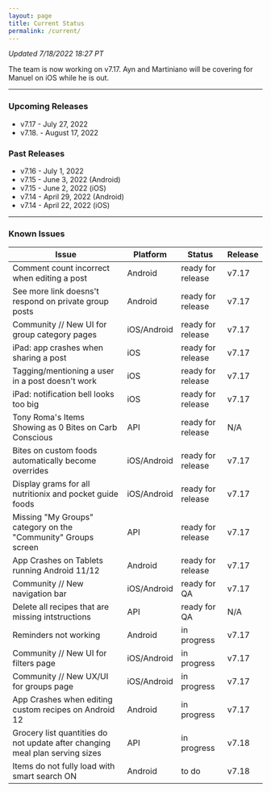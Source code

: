 ```yaml
---
layout: page
title: Current Status
permalink: /current/
---
```


_Updated 7/18/2022 18:27 PT_

The team is now working on v7.17. Ayn and Martiniano will be covering for Manuel on iOS while he is out.

***

### Upcoming Releases
- v7.17   - July 27, 2022
- v7.18.  - August 17, 2022
 
### Past Releases
- v7.16   - July 1, 2022
- v7.15   - June 3, 2022 (Android)
- v7.15   - June 2, 2022 (iOS)
- v7.14   - April 29, 2022 (Android)
- v7.14   - April 22, 2022 (iOS)

***

### Known Issues

|Issue                          |Platform   | Status    | Release           |
| ---                           | ---       | ---       | ---               |
|Comment count incorrect when editing a post|Android|ready for release| v7.17|
|See more link doesns't respond on private group posts|Android|ready for release| v7.17|
|Community // New UI for group category pages|iOS/Android |ready for release| v7.17|
|iPad: app crashes when sharing a post|iOS |ready for release| v7.17|
|Tagging/mentioning a user in a post doesn't work|iOS |ready for release| v7.17|
|iPad: notification bell looks too big|iOS |ready for release| v7.17|
|Tony Roma's Items Showing as 0 Bites on Carb Conscious|API|ready for release| N/A|
|Bites on custom foods automatically become overrides|iOS/Android|ready for release| v7.17|
|Display grams for all nutritionix and pocket guide foods|iOS/Android|ready for release| v7.17|
|Missing "My Groups" category on the "Community" Groups screen|API|ready for release| v7.17|
|App Crashes on Tablets running Android 11/12 |Android |ready for release| v7.17|
|Community // New navigation bar|iOS/Android|ready for QA| v7.17|
|Delete all recipes that are missing intstructions|API|ready for QA| N/A|
|Reminders not working|Android|in progress| v7.17|
|Community // New UI for filters page|iOS/Android |in progress| v7.17|
|Community // New UX/UI for groups page|iOS/Android |in progress| v7.17|
|App Crashes when editing custom recipes on Android 12 |Android |in progress| v7.17|
|Grocery list quantities do not update after changing meal plan serving sizes|API|in progress| v7.18|
|Items do not fully load with smart search ON |Android |to do| v7.18|
